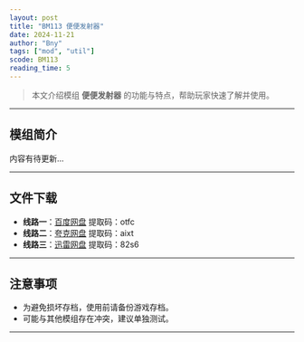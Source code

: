 ```yaml
---
layout: post
title: "BM113 便便发射器"
date: 2024-11-21
author: "Bny"
tags: ["mod", "util"]
scode: BM113
reading_time: 5
---
```


> 本文介绍模组 **便便发射器** 的功能与特点，帮助玩家快速了解并使用。

---

## 模组简介

内容有待更新...

---


## 文件下载
- **线路一**：[百度网盘](https://pan.baidu.com/s/1YcsIgF__uKairj7gn63Q7Q?pwd=otfc)  提取码：otfc  
- **线路二**：[夸克网盘](https://pan.quark.cn/s/e13b50d841ba?pwd=aixt)  提取码：aixt  
- **线路三**：[迅雷网盘](https://pan.xunlei.com/s/VOCCbeEAXdAt6kK_zGb_uOUZA1?pwd=82s6)  提取码：82s6  

---

## 注意事项
- 为避免损坏存档，使用前请备份游戏存档。
- 可能与其他模组存在冲突，建议单独测试。

---

